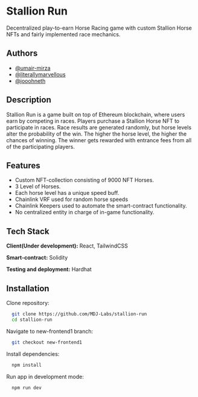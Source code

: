 
# Stallion Run

Decentralized play-to-earn Horse Racing game with custom Stallion Horse NFTs and fairly implemented race mechanics. 

 
## Authors

- [@umair-mirza](https://github.com/umair-mirza)
- [@literallymarvellous](https://github.com/literallymarvellous)
- [@jooohneth](https://github.com/jooohneth)



## Description

Stallion Run is a game built on top of Ethereum blockchain, where users earn by competing in races.
Players purchase a Stallion Horse NFT to participate in races. Race results are generated randomly, but horse levels alter the probability of the win. The higher the horse level, the higher the chances of winning. The winner gets rewarded with entrance fees from all of the participating players.
## Features

- Custom NFT-collection consisting of 9000 NFT Horses.
- 3 Level of Horses.
- Each horse level has a unique speed buff.
- Chainlink VRF used for random horse speeds 
- Chainlink Keepers used to automate the smart-contract functionality.
- No centralized entity in charge of in-game functionality.
## Tech Stack

**Client(Under development):** React, TailwindCSS

**Smart-contract:** Solidity 

**Testing and deployment:** Hardhat


## Installation

Clone repository: 

```bash
  git clone https://github.com/MDJ-Labs/stallion-run
  cd stallion-run
```

Navigate to new-frontend1 branch:

```bash
  git checkout new-frontend1
```

Install dependencies: 

```bash
  npm install
```

Run app in development mode: 

```bash
  npm run dev 
```
    